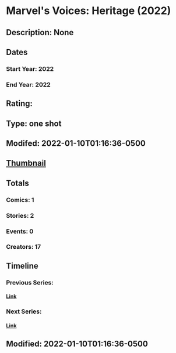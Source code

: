 # Marvel's Voices: Heritage (2022)
## Description: None
## Dates
### Start Year: 2022
### End Year: 2022
## Rating: 
## Type: one shot
## Modifed: 2022-01-10T01:16:36-0500
## [Thumbnail](http://i.annihil.us/u/prod/marvel/i/mg/b/40/image_not_available.jpg)
## Totals
### Comics: 1
### Stories: 2
### Events: 0
### Creators: 17
## Timeline
### Previous Series: 
#### [Link]()
### Next Series: 
#### [Link]()
## Modified: 2022-01-10T01:16:36-0500